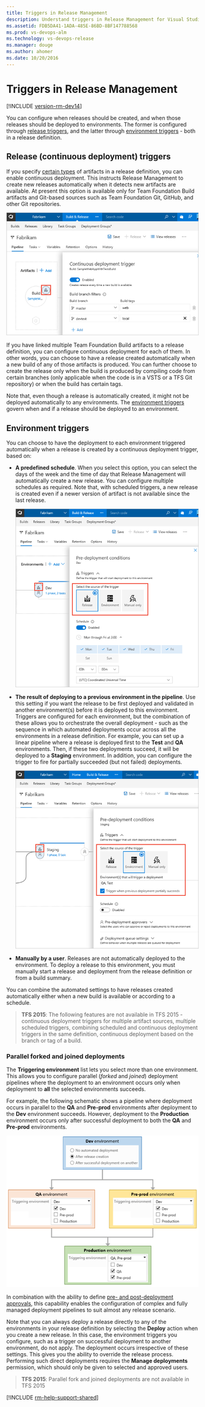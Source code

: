 ```yaml
---
title: Triggers in Release Management
description: Understand triggers in Release Management for Visual Studio Team Services (VSTS) and Team Foundation Server (TFS)
ms.assetid: FDB5DA41-1ADA-485E-86BD-8BF147788568
ms.prod: vs-devops-alm
ms.technology: vs-devops-release
ms.manager: douge
ms.author: ahomer
ms.date: 10/20/2016
---
```


# Triggers in Release Management

[!INCLUDE [version-rm-dev14](../../../_shared/version-rm-dev14.md)]

You can configure when releases should be created, and when those releases should be deployed to environments.
The former is configured through [release triggers](#release-triggers),
and the latter through [environment triggers](#env-triggers) - both in a release definition.

<h2 id="release-triggers">Release (continuous deployment) triggers</h2>

If you specify [certain types](artifacts.md#sources) of
artifacts in a release definition, you can enable continuous deployment.
This instructs Release Management to create
new releases automatically when it detects new artifacts
are available. At present this option is available only for Team Foundation Build artifacts
and Git-based sources such as Team Foundation Git, GitHub, and other Git repositories.

![Selecting a trigger for a release](_img/trigger-01.png)

If you have linked multiple Team Foundation Build artifacts to a release definition,
you can configure continuous deployment for each of them.
In other words, you can choose to have a release created automatically when a new build
of any of those artifacts is produced. You can further choose to create the release only
when the build is produced by compiling code from certain branches
(only applicable when the code is in a VSTS or a TFS Git repository)
or when the build has certain tags.

Note that, even though a release is automatically created, it
might not be deployed automatically to any environments. The
[environment triggers](#env-triggers) govern when and if a release should be deployed to an environment.

<h2 id="env-triggers">Environment triggers</h2>

You can choose to have the deployment to each environment triggered automatically
when a release is created by a continuous deployment trigger, based on:

* **A predefined schedule**. When you select this option,
  you can select the days of the week and the time of day that
  Release Management will automatically create a new release. You can configure multiple schedules as required.
  Note that, with scheduled triggers, a new release is created even if a newer version of artifact is not available since the last release.

  ![The scheduled trigger conditions settings](_img/trigger-02.png)

* **The result of deploying to a previous environment in the pipeline**.
  Use this setting if you want the release to be first deployed and validated in
  another environment(s) before it is deployed to this environment.
  Triggers are configured for each environment,
  but the combination of these allows you to orchestrate
  the overall deployment - such as the sequence in which automated
  deployments occur across all the environments in a release
  definition. For example, you can set up a linear pipeline where
  a release is deployed first to the **Test** and **QA** environments.
  Then, if these two deployments succeed, it will be deployed to a **Staging**
  environment. In addition, you can configure the trigger to fire
  for partially succeeded (but not failed) deployments.

  ![The environment trigger conditions settings](_img/trigger-02a.png)

* **Manually by a user**. Releases are
  not automatically deployed to the environment. To
  deploy a release to this environment, you must manually
  start a release and deployment from the release definition
  or from a build summary.

You can combine the automated settings to have releases created
automatically either when a new build is available or according to
a schedule.

> **TFS 2015**: The following features are not available in TFS 2015 -
continuous deployment triggers for multiple artifact sources,
multiple scheduled triggers, combining scheduled and continuous deployment triggers in the same definition,
continuous deployment based on the branch or tag of a build.

### Parallel forked and joined deployments

The **Triggering environment** list lets you select
more than one environment. This allows you to
configure parallel (_forked_ and _joined_) deployment
pipelines where the deployment to an environment occurs
only when deployment to **all** the selected
environments succeeds.

For example, the following schematic shows a pipeline
where deployment occurs in parallel to the **QA** and
**Pre-prod** environments after deployment to the **Dev**
environment succeeds. However, deployment to the
**Production** environment occurs only after successful
deployment to both the **QA** and **Pre-prod** environments.

![Configuring a parallel (forked and joined) deployment pipeline](_img/trigger-03.png)

In combination with the ability to define
[pre- and post-deployment approvals](environments.md#approvals),
this capability enables the configuration of complex
and fully managed deployment pipelines to suit
almost any release scenario.  

Note that you can always deploy a release directly to any of the
environments in your release definition by selecting the
**Deploy** action when you create a new release. In this case, the
environment triggers you configure, such as a trigger
on successful deployment to another environment, do not
apply. The deployment occurs irrespective of these settings.
This gives you the ability to override the release
process. Performing such direct deployments requires
the **Manage deployments** permission, which should
only be given to selected and approved users.

> **TFS 2015**: Parallel fork and joined deployments are not available in TFS 2015

[!INCLUDE [rm-help-support-shared](../../../_shared/rm-help-support-shared.md)]
